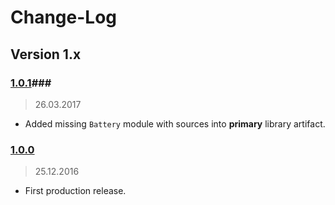 Change-Log
===============

## Version 1.x ##

### [1.0.1](https://github.com/universum-studios/android_device/releases/tag/v1.0.1)###
> 26.03.2017

- Added missing `Battery` module with sources into **primary** library artifact.

### [1.0.0](https://github.com/universum-studios/android_device/releases/tag/v1.0.0) ###
> 25.12.2016

- First production release.